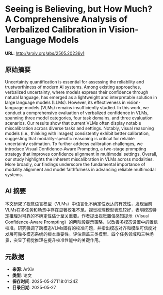# Seeing is Believing, but How Much? A Comprehensive Analysis of Verbalized Calibration in Vision-Language Models

**URL**: http://arxiv.org/abs/2505.20236v1

## 原始摘要

Uncertainty quantification is essential for assessing the reliability and
trustworthiness of modern AI systems. Among existing approaches, verbalized
uncertainty, where models express their confidence through natural language,
has emerged as a lightweight and interpretable solution in large language
models (LLMs). However, its effectiveness in vision-language models (VLMs)
remains insufficiently studied. In this work, we conduct a comprehensive
evaluation of verbalized confidence in VLMs, spanning three model categories,
four task domains, and three evaluation scenarios. Our results show that
current VLMs often display notable miscalibration across diverse tasks and
settings. Notably, visual reasoning models (i.e., thinking with images)
consistently exhibit better calibration, suggesting that modality-specific
reasoning is critical for reliable uncertainty estimation. To further address
calibration challenges, we introduce Visual Confidence-Aware Prompting, a
two-stage prompting strategy that improves confidence alignment in multimodal
settings. Overall, our study highlights the inherent miscalibration in VLMs
across modalities. More broadly, our findings underscore the fundamental
importance of modality alignment and model faithfulness in advancing reliable
multimodal systems.


## AI 摘要

本文研究了视觉语言模型（VLMs）中语言化不确定性表达的有效性，发现当前VLMs在多任务和场景中存在显著校准不足。视觉推理模型表现较好，表明模态特定推理对可靠的不确定性估计至关重要。作者提出视觉置信感知提示（Visual Confidence-Aware Prompting）的两阶段提示策略，以改善多模态设置中的置信校准。研究强调了跨模态VLMs固有的校准问题，并指出模态对齐和模型可信度对发展可靠多模态系统的根本重要性。评估涵盖三类模型、四个任务领域和三种场景，突显了视觉推理在提升校准性能中的关键作用。

## 元数据

- **来源**: ArXiv
- **类型**: 论文
- **保存时间**: 2025-05-27T18:01:24Z
- **目录日期**: 2025-05-27
